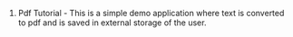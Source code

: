 1. Pdf Tutorial - This is a simple demo application where text is converted to pdf and is saved in external storage of the user.
